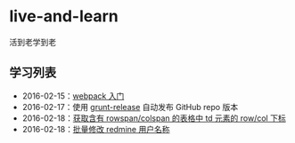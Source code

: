 # live-and-learn
活到老学到老

## 学习列表

* 2016-02-15：[webpack 入门](hello-webpack)
* 2016-02-17：使用 [grunt-release](https://github.com/geddski/grunt-release) 自动发布 GitHub repo 版本
* 2016-02-18：[获取含有 rowspan/colspan 的表格中 td 元素的 row/col 下标](get-td-index-of-table)
* 2016-02-18：[批量修改 redmine 用户名称](redmine-users-rename)